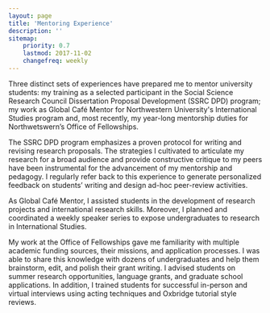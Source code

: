 ```yaml
---
layout: page
title: 'Mentoring Experience'
description: ''
sitemap:
    priority: 0.7
    lastmod: 2017-11-02
    changefreq: weekly
---
```

Three distinct sets of experiences have prepared me to mentor university students: my training as a selected participant in the Social Science Research Council Dissertation Proposal Development (SSRC DPD) program; my work as Global Café Mentor for Northwestern University's International Studies program and, most recently, my year-long mentorship duties for Northwetswern’s Office of Fellowships.

The SSRC DPD program emphasizes a proven protocol for writing and revising research proposals. The strategies I cultivated to articulate my research for a broad audience and provide constructive critique to my peers have been instrumental for the advancement of my mentorship and pedagogy. I regularly refer back to this experience to generate personalized feedback on students’ writing and design ad-hoc peer-review activities.

As Global Café Mentor, I assisted students in the development of research projects and international research skills. Moreover, I planned and coordinated a weekly speaker series to expose undergraduates to research in International Studies.

My work at the Office of Fellowships gave me familiarity with multiple academic funding sources, their missions, and application processes. I was able to share this knowledge with dozens of undergraduates and help them brainstorm, edit, and polish their grant writing. I advised students on summer research opportunities, language grants, and graduate school applications. In addition, I trained students for successful in-person and virtual interviews using acting techniques and Oxbridge tutorial style reviews.
